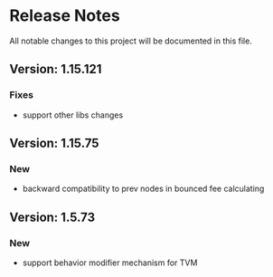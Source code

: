 # Release Notes

All notable changes to this project will be documented in this file.

## Version: 1.15.121

### Fixes

- support other libs changes
## Version: 1.15.75

### New

- backward compatibility to prev nodes in bounced fee calculating

## Version: 1.5.73

### New

- support behavior modifier mechanism for TVM

